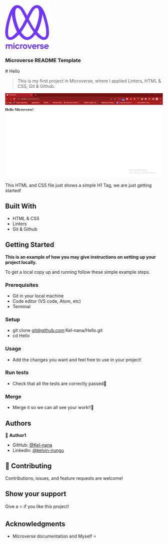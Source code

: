 <img src="murple_logo.png" alt="logo" width="140"  height="auto" />
  <br/>

  <h3><b>Microverse README Template</b></h3>
# Hello

> This is my first project in Microverse, where I applied Linters, HTML & CSS, Git & Github.

![screenshot](./screen-shot.png)

This HTML and CSS file just shows a simple H1 Tag, we are just getting started!

## Built With

- HTML & CSS
- Linters
- Git & Github

## Getting Started

**This is an example of how you may give instructions on setting up your project locally.**

To get a local copy up and running follow these simple example steps.

### Prerequisites

- Git in your local machine
- Code editor (VS code, Atom, etc)
- Terminal

### Setup

- git clone git@github.com:Kel-nana/Hello.git
- cd Hello

### Usage

- Add the changes you want and feel free to use in your project!

### Run tests

- Check that all the tests are correctly passed🤝

### Merge

- Merge it so we can all see your work!!🤝

## Authors

👤 **Author1**

- GitHub: [@Kel-nana](https://github.com/Kel-nana)
- Linkedin: [@kelvin-irungu](https://www.linkedin.com/in/kelvin-irungu-838923249/)

## 🤝 Contributing

Contributions, issues, and feature requests are welcome!

## Show your support

Give a ⭐️ if you like this project!

## Acknowledgments

- Microverse documentation and Myself ⭐️
